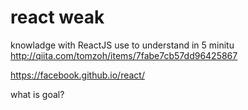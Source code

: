# react weak

knowladge with ReactJS use to understand in 5 minitu
http://qiita.com/tomzoh/items/7fabe7cb57dd96425867

https://facebook.github.io/react/

what is goal?



